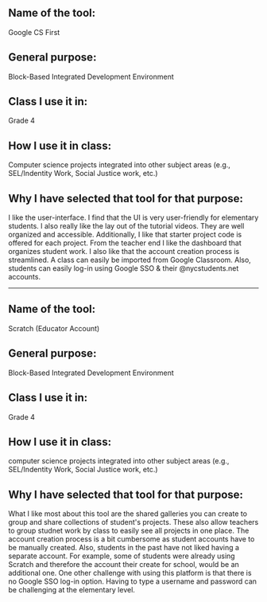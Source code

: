 ## Name of the tool: 
Google CS First

## General purpose:
Block-Based Integrated Development Environment


## Class I use it in: 
Grade 4


## How I use it in class: 
Computer science projects integrated into other subject areas (e.g., SEL/Indentity Work, Social Justice work, etc.)


## Why I have selected that tool for that purpose:
I like the user-interface. I find that the UI is very user-friendly for elementary students. I also really like the lay out of the tutorial videos. They are well organized and accessible. Additionally, I like that starter project code is offered for each project. From the teacher end I like the dashboard that organizes student work. I also like that the account creation process is streamlined. A class can easily be imported from Google Classroom. Also, students can easily log-in using Google SSO & their @nycstudents.net accounts.
___________________________________________________________________________________________________________________________________________________________

## Name of the tool: 

Scratch (Educator Account)

## General purpose:
Block-Based Integrated Development Environment


## Class I use it in: 
Grade 4


## How I use it in class: 
computer science projects integrated into other subject areas (e.g., SEL/Indentity Work, Social Justice work, etc.)


## Why I have selected that tool for that purpose:
What I like most about this tool are the shared galleries you can create to group and share collections of student's projects. These also allow teachers to group studnet work by class to easily see all projects in one place. The account creation process is a bit cumbersome as student accounts have to be manually created. Also, students in the past have not liked having a separate account. For example, some of students were already using Scratch and therefore the account their create for school, would be an additional one. One other challenge with using this platform is that there is no Google SSO log-in option. Having to type a username and password can be challenging at the elementary level. 



